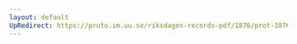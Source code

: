```yaml
---
layout: default
UpRedirect: https://pruto.im.uu.se/riksdagen-records-pdf/1876/prot-1876--ak--053/prot-1876--ak--053_035.pdf
---
```

